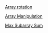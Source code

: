 [Array rotation](https://www.hackerrank.com/challenges/circular-array-rotation/problem)

[Array Manipulation](https://www.hackerrank.com/challenges/crush/problem?h_l=interview&playlist_slugs%5B%5D=interview-preparation-kit&playlist_slugs%5B%5D=arrays)

[Max Subarray Sum](https://leetcode.com/problems/maximum-subarray)
